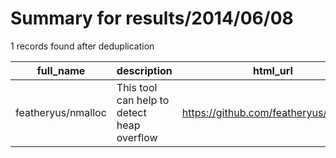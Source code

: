 
# Summary for results/2014/06/08
    
1 records found after deduplication

| full_name | description | html_url | matched_list | matched_count | pushed_at | size | stargazers_count | language | forks_count | vul_ids |
|--------------------|--------------------------------------------|---------------------------------------|-------------------|-----------------|---------------------------|--------|--------------------|------------|---------------|-----------|
| featheryus/nmalloc | This tool can help to detect heap overflow | https://github.com/featheryus/nmalloc | ['heap overflow'] | 1 | 2014-06-08 07:48:12+00:00 | 144 | 0 | C | 0 | [] |
